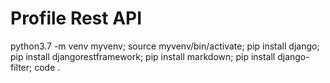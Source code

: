 # Profile Rest API 


python3.7 -m venv myvenv; source myvenv/bin/activate; pip install django; pip install djangorestframework; pip install markdown; pip install django-filter; code .